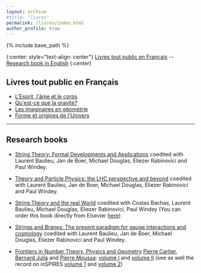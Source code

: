 ```yaml
---
layout: archive
#title: "livres"
permalink: /livres/index.html
author_profile: true
---
```


{% include base_path %}

{:center: style="text-align: center"}
<a href="#livres">Livres tout public en Français</a>  -- <a href="#research">Research book in English</a>
{:center}


<a id="livres">Livres tout public en Français</a>
------------------
* <A href="espritamecorps.html">L'Esprit, l'âme et le corps</A>
* <A href="questcequelagravite.html">Qu'est-ce que la gravité?</A> 
* <A href="imaginaires.html">Les imaginaires en géométrie</A> 
* <A href="formeunivers.html">Forme et origines de l'Univers</A>

--------------------------------

<a id="research">Research books</a>
---

* [String Theory: Formal Developments and Applications](http://www.sciencedirect.com/science/article/pii/S0920563211005214)
coedited with Laurent Baulieu, Jan de Boer, Michael Douglas, Eliezer Rabinovici and Paul Windey.

* [Theory and Particle Physics: the LHC perspective and beyond](http://www.sciencedirect.com/science/article/pii/S0920563209006033)
coedited with Laurent Baulieu, Jan de Boer, Michael Douglas, Eliezer Rabinovici and Paul Windey.

* [String Theory and the real World](http://www.lpthe.jussieu.fr/houches07/lectures.shtml)
coedited with Costas Bachas, Laurent Baulieu, Michael Douglas, Eliezer Rabinovici, Paul Windey (You can order this book directly from Elsevier [here](http://www.elsevier.com/wps/find/bookdescription.cws_home/716290/description#description))

* [Strings and Branes: The present paradigm for gauge interactions and cosmology](https://inspirehep.net/search?p=773__w:C06-05-22%20or%20773__w:C06/05/22%20and%20980__a:ConferencePaper)
coedited with Laurent Baulieu, Jan de Boer, Michael Douglas, Eliezer Rabinovici and Paul Windey.

* [Frontiers in Number Theory, Physics and Geometry](http://www.ihes.fr/~vanhove/Houches2003/index.html)
[Pierre Cartier](http://www.ihes.fr/~cartier/), [Bernard Julia](http://www.lpt.ens.fr/~julia/) and [Pierre Moussa](https://scholar.google.com/scholar?hl=fr&as_sdt=0%2C5&q=pierre+moussa&btnG=): [volume I](http://www.springer.com/east/home?SGWID=5-102-22-52084349-0&changeHeader=true&SHORTCUT=www.springer.com/3-540-23189-7) and [volume II](http://www.springer.com/east/home?SGWID=5-102-22-112578503-0&changeHeader=true&SHORTCUT=www.springer.com/3-540-30307-3) (see as well the record on inSPIRES [volume 1](http://inspirehep.net/record/713902) and [volume 2](http://inspirehep.net/record/775811))
